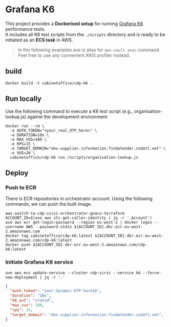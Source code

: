 # Grafana K6

This project provides a **Dockerised setup** for running [Grafana K6](https://hub.docker.com/r/grafana/k6) performance tests.  
It includes all K6 test scripts from the `./scripts` directory and is ready to be initiated as an **ECS task** in AWS.


> In the following examples ave is alias for `aws-vault exec` command.
Feel free to use any convenient AWS profiler instead.

## build

```shell
docker build -t cabinetoffice/cdp-k6 .
```

## Run locally

Use the following command to execute a K6 test script (e.g., organisation-lookup.js) against the development environment:

```shell
docker run --rm \
  -e AUTH_TOKEN="<your_real_OTP_here>" \
  -e DURATION=10s \
  -e MAX_VUS=100 \
  -e RPS=15 \
  -e TARGET_DOMAIN="dev.supplier.information.findatender.codatt.net" \
  -e VUS=20 \
  cabinetoffice/cdp-k6 run /scripts/organisation-lookup.js

```

## Deploy

### Push to ECR

There is ECR repositories in orchestrator account. Using the following commands, we can push the built image.

```shell
aws-switch-to-cdp-sirsi-orchestrator-goaco-terraform
ACCOUNT_ID=$(ave aws sts get-caller-identity | jq -r '.Account')
ave aws ecr get-login-password --region eu-west-2 | docker login --username AWS --password-stdin ${ACCOUNT_ID}.dkr.ecr.eu-west-2.amazonaws.com
docker tag cabinetoffice/cdp-k6:latest ${ACCOUNT_ID}.dkr.ecr.eu-west-2.amazonaws.com/cdp-k6:latest
docker push ${ACCOUNT_ID}.dkr.ecr.eu-west-2.amazonaws.com/cdp-k6:latest
```

### Initiate Grafana K6 service

```shell
ave aws ecs update-service --cluster cdp-sirsi --service k6 --force-new-deployment | jq -r '.'

```

```json
{
  "auth_token": "your-dynamic-OTP-here16",
  "duration": "10s",
  "k6_out": "statsd",
  "max_vus": 100,
  "rps": 15,
  "target_domain": "dev.supplier.information.findatender.codatt.net",
}
```